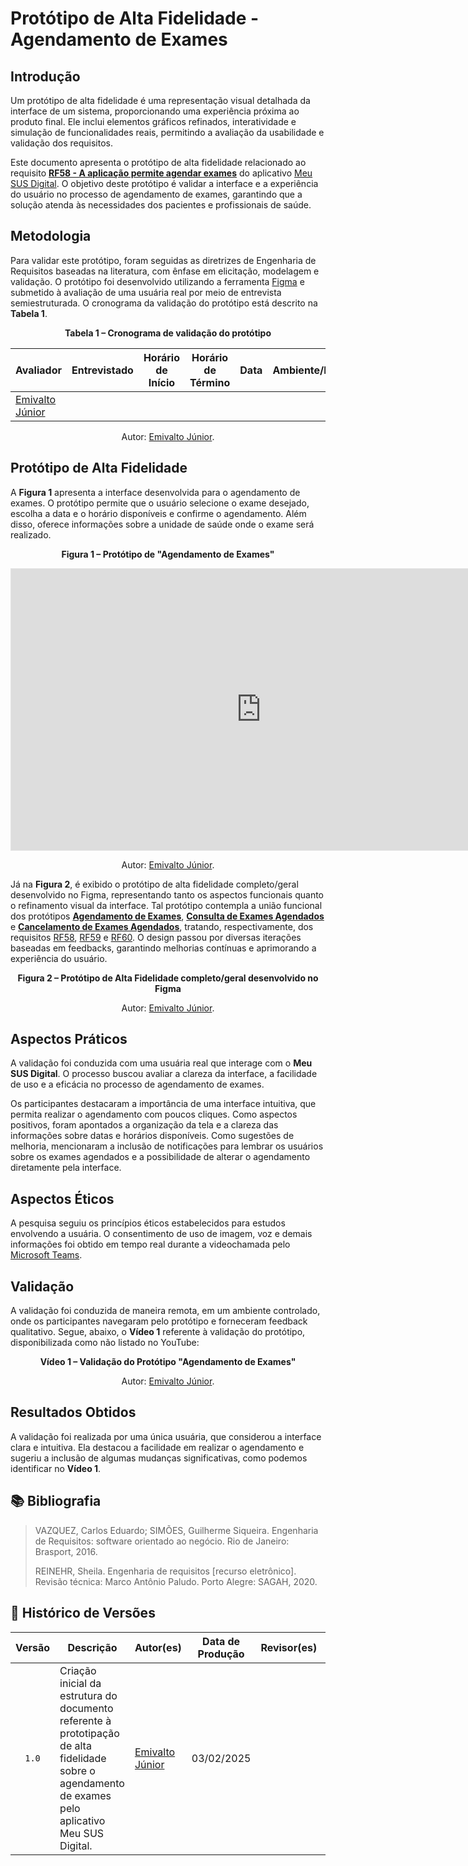 

# Protótipo de Alta Fidelidade - Agendamento de Exames

## Introdução

Um protótipo de alta fidelidade é uma representação visual detalhada da interface de um sistema, proporcionando uma experiência próxima ao produto final. Ele inclui elementos gráficos refinados, interatividade e simulação de funcionalidades reais, permitindo a avaliação da usabilidade e validação dos requisitos.

Este documento apresenta o protótipo de alta fidelidade relacionado ao requisito [**RF58 - A aplicação permite agendar exames**](https://requisitos-de-software.github.io/2024.2-MeuSUSDigital/elicitacao/requisitos-elicitados/#RF58) do aplicativo [Meu SUS Digital](https://meususdigital.saude.gov.br/). O objetivo deste protótipo é validar a interface e a experiência do usuário no processo de agendamento de exames, garantindo que a solução atenda às necessidades dos pacientes e profissionais de saúde.

## Metodologia

Para validar este protótipo, foram seguidas as diretrizes de Engenharia de Requisitos baseadas na literatura, com ênfase em elicitação, modelagem e validação. O protótipo foi desenvolvido utilizando a ferramenta [Figma](https://www.figma.com) e submetido à avaliação de uma usuária real por meio de entrevista semiestruturada. O cronograma da validação do protótipo está descrito na **Tabela 1**.

<div align="center">
    <p><strong>Tabela 1 – Cronograma de validação do protótipo</strong></p>
</div>

<center>

| Avaliador | Entrevistado | Horário de Início | Horário de Término | Data | Ambiente/Local | 
| --------- | ------------ | :---------------: | :----------------: | :--: | -------------- |
| [Emivalto Júnior](https://github.com/EmivaltoJrr) |  |  |  |  |  |

</center>

<div align="center">
    <p>Autor: <a href="https://github.com/EmivaltoJrr">Emivalto Júnior</a>.</p>
</div>

## Protótipo de Alta Fidelidade

A **Figura 1** apresenta a interface desenvolvida para o agendamento de exames. O protótipo permite que o usuário selecione o exame desejado, escolha a data e o horário disponíveis e confirme o agendamento. Além disso, oferece informações sobre a unidade de saúde onde o exame será realizado.

<div align="center">
    <p><strong>Figura 1 – Protótipo de "Agendamento de Exames"</strong></p>
</div>

<center>

<iframe style="border: 1px solid rgba(0, 0, 0, 0.1);" width="800" height="450" src="https://embed.figma.com/proto/q4EKDnwJa17HsRN1v6hezz/Untitled?page-id=0%3A1&node-id=23-29&p=f&viewport=1576%2C453%2C0.15&scaling=scale-down&content-scaling=fixed&starting-point-node-id=23%3A29&embed-host=share" allowfullscreen></iframe>

</center>

<div align="center">
    <p>Autor: <a href="https://github.com/EmivaltoJrr">Emivalto Júnior</a>.</p>
</div>

Já na **Figura 2**, é exibido o protótipo de alta fidelidade completo/geral desenvolvido no Figma, representando tanto os aspectos funcionais quanto o refinamento visual da interface. Tal protótipo contempla a união funcional dos protótipos [**Agendamento de Exames**](../validacao/prototipo-de-alta-fidelidade-rf58.md), [**Consulta de Exames Agendados**](../validacao/prototipo-de-alta-fidelidade-rf58.md) e [**Cancelamento de Exames Agendados**](../validacao/prototipo-de-alta-fidelidade-rf58.md), tratando, respectivamente, dos requisitos [RF58](https://requisitos-de-software.github.io/2024.2-MeuSUSDigital/elicitacao/requisitos-elicitados/#RF58), [RF59](https://requisitos-de-software.github.io/2024.2-MeuSUSDigital/elicitacao/requisitos-elicitados/#RF59) e [RF60](https://requisitos-de-software.github.io/2024.2-MeuSUSDigital/elicitacao/requisitos-elicitados/#RF60). O design passou por diversas iterações baseadas em feedbacks, garantindo melhorias contínuas e aprimorando a experiência do usuário.

<div align="center">
    <p><strong>Figura 2 – Protótipo de Alta Fidelidade completo/geral desenvolvido no Figma</strong></p>
</div>

<center>



</center>

<div align="center">
    <p>Autor: <a href="https://github.com/EmivaltoJrr">Emivalto Júnior</a>.</p>
</div>

## Aspectos Práticos

A validação foi conduzida com uma usuária real que interage com o **Meu SUS Digital**. O processo buscou avaliar a clareza da interface, a facilidade de uso e a eficácia no processo de agendamento de exames.

Os participantes destacaram a importância de uma interface intuitiva, que permita realizar o agendamento com poucos cliques. Como aspectos positivos, foram apontados a organização da tela e a clareza das informações sobre datas e horários disponíveis. Como sugestões de melhoria, mencionaram a inclusão de notificações para lembrar os usuários sobre os exames agendados e a possibilidade de alterar o agendamento diretamente pela interface.

## Aspectos Éticos

A pesquisa seguiu os princípios éticos estabelecidos para estudos envolvendo a usuária. O consentimento de uso de imagem, voz e demais informações foi obtido em tempo real durante a videochamada pelo [Microsoft Teams](https://teams.microsoft.com/).

## Validação

A validação foi conduzida de maneira remota, em um ambiente controlado, onde os participantes navegaram pelo protótipo e forneceram feedback qualitativo. Segue, abaixo, o **Vídeo 1** referente à validação do protótipo, disponibilizada como não listado no YouTube:

<div align="center">
    <p><strong>Vídeo 1 – Validação do Protótipo "Agendamento de Exames"</strong></p>
</div>

<center>



</center>

<div align="center">
    <p>Autor: <a href="https://github.com/EmivaltoJrr">Emivalto Júnior</a>.</p>
</div>

## Resultados Obtidos

A validação foi realizada por uma única usuária, que considerou a interface clara e intuitiva. Ela destacou a facilidade em realizar o agendamento e sugeriu a inclusão de algumas mudanças significativas, como podemos identificar no **Vídeo 1**.

## 📚 Bibliografia

> VAZQUEZ, Carlos Eduardo; SIMÕES, Guilherme Siqueira. Engenharia de Requisitos: software orientado ao negócio. Rio de Janeiro: Brasport, 2016.
>
> REINEHR, Sheila. Engenharia de requisitos [recurso eletrônico]. Revisão técnica: Marco Antônio Paludo. Porto Alegre: SAGAH, 2020.

## 📑 Histórico de Versões

| Versão | Descrição | Autor(es) | Data de Produção | Revisor(es) | Data de Revisão | 
| :----: | --------- | --------- | :--------------: | ----------- | :-------------: |
| `1.0`  | Criação inicial da estrutura do documento referente à prototipação de alta fidelidade sobre o agendamento de exames pelo aplicativo Meu SUS Digital. | [Emivalto Júnior](https://github.com/EmivaltoJrr) | 03/02/2025 |  |  |
